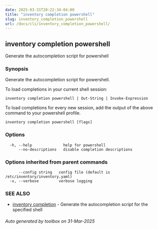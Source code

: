 ```yaml
---
date: 2025-03-31T20:22:34-04:00
title: "inventory completion powershell"
slug: inventory_completion_powershell
url: /docs/cli/inventory_completion_powershell/
---
```

## inventory completion powershell

Generate the autocompletion script for powershell

### Synopsis

Generate the autocompletion script for powershell.

To load completions in your current shell session:

	inventory completion powershell | Out-String | Invoke-Expression

To load completions for every new session, add the output of the above command
to your powershell profile.


```
inventory completion powershell [flags]
```

### Options

```
  -h, --help              help for powershell
      --no-descriptions   disable completion descriptions
```

### Options inherited from parent commands

```
      --config string   config file (default is /etc/inventory/inventory.yaml)
  -v, --verbose         verbose logging
```

### SEE ALSO

* [inventory completion](/inventory/docs/cli/inventory_completion/)	 - Generate the autocompletion script for the specified shell

###### Auto generated by toolbox on 31-Mar-2025
